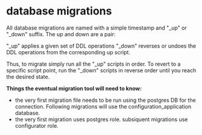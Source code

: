 # database migrations

All database migrations are named with a simple timestamp and "\_up" or "\_down" suffix. 
The up and down are a pair:

"\_up" applies a given set of DDL operations
"\_down" reverses or undoes the DDL operations from the corresponding up script. 

Thus, to migrate simply run all the "\_up" scripts in order.
To revert to a specific script point, run the "\_down" scripts in reverse order until you reach the desired state.

**Things the eventual migration tool will need to know:**
- the very first migration file needs to be run using the postgres DB for the connection. Following migrations will use the configuration\_application database. 
- the very first migration uses postgres role. subsiquent migrations use configurator role.
